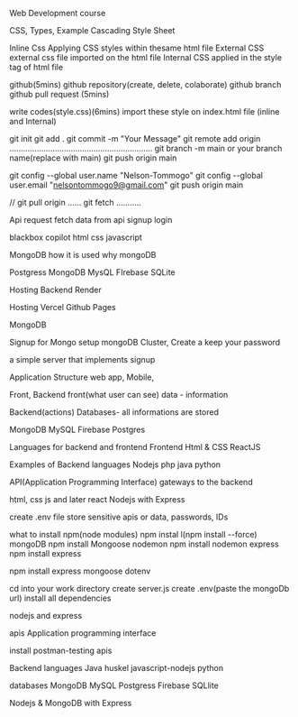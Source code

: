 Web Development course


CSS, Types, Example
Cascading Style Sheet


Inline Css 
Applying CSS styles within thesame html file
External CSS
external css file imported on the html file
Internal CSS
applied in the style tag of html file

github(5mins)
github repository(create, delete, colaborate)
github branch
github pull request
(5mins)

write codes(style.css)(6mins)
import these style on index.html file
(inline and Internal)

git init
git add .
git commit -m "Your Message"
git remote add origin ...............................................................
git branch -m main or your branch name(replace with main)
git push origin main

git config --global user.name "Nelson-Tommogo"
git config --global user.email "nelsontommogo9@gmail.com"
git push origin main


//
git pull origin ......
git fetch ...........



Api request
fetch data from api
signup
login 



blackbox
copilot
html css
javascript


MongoDB
how it is used 
why mongoDB

Postgress
MongoDB
MysQL
FIrebase
SQLite

Hosting Backend
Render

Hosting
Vercel
Github Pages

MongoDB

Signup for Mongo
setup mongoDB
Cluster, Create a 
keep your password

a simple server  that implements signup


Application Structure
web app, Mobile,

Front, Backend
front(what user can see)
data - information

Backend(actions)
Databases- all informations are stored

MongoDB
MySQL
Firebase
Postgres

Languages for backend and frontend
Frontend
Html & CSS
ReactJS

Examples of Backend languages
Nodejs
php
java
python


API(Application Programming Interface)
gateways to the backend


html, css js and later react
Nodejs with Express

create .env file
store sensitive apis or data, passwords, IDs 


what to install
npm(node modules) npm instal l(npm install --force)
mongoDB npm install Mongoose
nodemon npm install nodemon
express npm install express

npm install express mongoose dotenv


cd into your work directory
create  server.js
create .env(paste the mongoDb url)
install all dependencies



nodejs and express

apis
Application programming interface

install postman-testing apis


Backend languages
Java
huskel
javascript-nodejs
python

databases
MongoDB
MySQL
Postgress
Firebase
SQLlite

Nodejs & MongoDB with Express